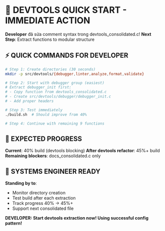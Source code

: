 # 🚀 DEVTOOLS QUICK START - IMMEDIATE ACTION

**Developer** đã sửa comment syntax trong devtools_consolidated.c!
**Next Step**: Extract functions to modular structure

## ⚡ QUICK COMMANDS FOR DEVELOPER

```bash
# Step 1: Create directories (30 seconds)
mkdir -p src/devtools/{debugger,linter,analyze,format,validate}

# Step 2: Start with debugger group (easiest)
# Extract debugger_init first:
# - Copy function from devtools_consolidated.c 
# - Create src/devtools/debugger/debugger_init.c
# - Add proper headers

# Step 3: Test immediately  
./build.sh  # Should improve from 40%

# Step 4: Continue with remaining 9 functions
```

## 🎯 EXPECTED PROGRESS

**Current**: 40% build (devtools blocking)
**After devtools refactor**: 45%+ build  
**Remaining blockers**: docs_consolidated.c only

## 🤝 SYSTEMS ENGINEER READY

**Standing by to**:
- Monitor directory creation
- Test build after each extraction  
- Track progress 40% → 45%+
- Support next consolidated file

**DEVELOPER: Start devtools extraction now! Using successful config pattern!**